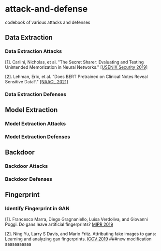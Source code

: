 # attack-and-defense
codebook of various attacks and defenses

## Data Extraction 

### Data Extraction Attacks
[1]. Carlini, Nicholas, et al. "The Secret Sharer: Evaluating and Testing Unintended Memorization in Neural Networks." [[USENIX Security 2019]](https://www.usenix.org/system/files/sec19-carlini.pdf)

[2]. Lehman, Eric, et al. "Does BERT Pretrained on Clinical Notes Reveal Sensitive Data?." [[NAACL 2021]](https://aclanthology.org/2021.naacl-main.73.pdf)

### Data Extraction Defenses

## Model Extraction 
### Model Extraction Attacks

### Model Extraction Defenses

## Backdoor
### Backdoor Attacks

### Backdoor Defenses
## Fingerprint
### Identify Fingerprint in GAN
[1]. Francesco Marra, Diego Gragnaniello, Luisa Verdoliva, and Giovanni Poggi. Do gans leave artificial fingerprints? [MIPR 2019](https://arxiv.org/pdf/1812.11842.pdf)

[2]. Ning Yu, Larry S Davis, and Mario Fritz. Attributing fake images to gans: Learning and analyzing gan fingerprints. [ICCV 2019](https://openaccess.thecvf.com/content_ICCV_2019/papers/Yu_Attributing_Fake_Images_to_GANs_Learning_and_Analyzing_GAN_Fingerprints_ICCV_2019_paper.pdf)
###new modification
aaaaaaaaaaa